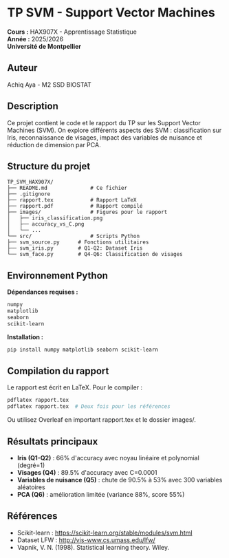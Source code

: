 # TP SVM - Support Vector Machines

**Cours :** HAX907X - Apprentissage Statistique  
**Année :** 2025/2026  
**Université de Montpellier**

## Auteur
Achiq Aya - M2 SSD BIOSTAT

## Description

Ce projet contient le code et le rapport du TP sur les Support Vector Machines (SVM). On explore différents aspects des SVM : classification sur Iris, reconnaissance de visages, impact des variables de nuisance et réduction de dimension par PCA.

## Structure du projet
```
TP_SVM_HAX907X/
├── README.md              # Ce fichier
├── .gitignore
├── rapport.tex            # Rapport LaTeX
├── rapport.pdf            # Rapport compilé
├── images/                # Figures pour le rapport
│   ├── iris_classification.png
│   ├── accuracy_vs_C.png
│   └── ...
└── src/                   # Scripts Python
├── svm_source.py      # Fonctions utilitaires
├── svm_iris.py        # Q1-Q2: Dataset Iris
└── svm_face.py        # Q4-Q6: Classification de visages
```

## Environnement Python

**Dépendances requises :**
```bash
numpy
matplotlib
seaborn
scikit-learn
```
**Installation :**
```bash
pip install numpy matplotlib seaborn scikit-learn
```
## Compilation du rapport

Le rapport est écrit en LaTeX. Pour le compiler :
```bash
pdflatex rapport.tex
pdflatex rapport.tex  # Deux fois pour les références
```
Ou utilisez Overleaf en important rapport.tex et le dossier images/.

## Résultats principaux

- **Iris (Q1-Q2)** : 66% d'accuracy avec noyau linéaire et polynomial (degré=1)
- **Visages (Q4)** : 89.5% d'accuracy avec C=0.0001
- **Variables de nuisance (Q5)** : chute de 90.5% à 53% avec 300 variables aléatoires
- **PCA (Q6)** : amélioration limitée (variance 88%, score 55%)

## Références

- Scikit-learn : https://scikit-learn.org/stable/modules/svm.html
- Dataset LFW : http://vis-www.cs.umass.edu/lfw/
- Vapnik, V. N. (1998). Statistical learning theory. Wiley.